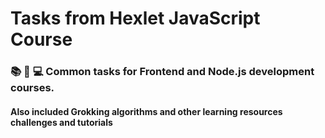 # Tasks from Hexlet JavaScript Course

### 📚 🔗 💻 Common tasks for Frontend and Node.js development courses.

#### Also included Grokking algorithms and other learning resources challenges and tutorials

